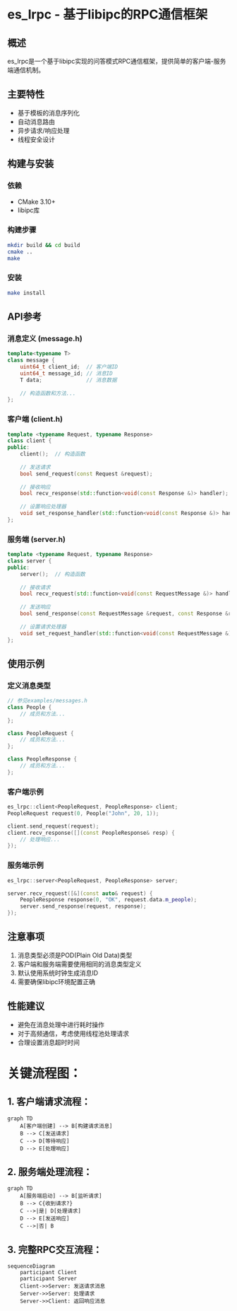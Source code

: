 # es_lrpc - 基于libipc的RPC通信框架

## 概述
es_lrpc是一个基于libipc实现的问答模式RPC通信框架，提供简单的客户端-服务端通信机制。

## 主要特性
- 基于模板的消息序列化
- 自动消息路由
- 异步请求/响应处理
- 线程安全设计

## 构建与安装

### 依赖
- CMake 3.10+
- libipc库

### 构建步骤
```bash
mkdir build && cd build
cmake ..
make
```

### 安装
```bash
make install
```

## API参考

### 消息定义 (message.h)
```cpp
template<typename T>
class message {
    uint64_t client_id;  // 客户端ID
    uint64_t message_id; // 消息ID
    T data;              // 消息数据
    
    // 构造函数和方法...
};
```

### 客户端 (client.h)
```cpp
template <typename Request, typename Response>
class client {
public:
    client();  // 构造函数
    
    // 发送请求
    bool send_request(const Request &request);
    
    // 接收响应
    bool recv_response(std::function<void(const Response &)> handler);
    
    // 设置响应处理器
    void set_response_handler(std::function<void(const Response &)> handler);
};
```

### 服务端 (server.h)
```cpp
template <typename Request, typename Response>
class server {
public:
    server();  // 构造函数
    
    // 接收请求
    bool recv_request(std::function<void(const RequestMessage &)> handler);
    
    // 发送响应
    bool send_response(const RequestMessage &request, const Response &response);
    
    // 设置请求处理器
    void set_request_handler(std::function<void(const RequestMessage &)> handler);
};
```

## 使用示例

### 定义消息类型
```cpp
// 参见examples/messages.h
class People {
    // 成员和方法...
};

class PeopleRequest {
    // 成员和方法...
};

class PeopleResponse {
    // 成员和方法...
};
```

### 客户端示例
```cpp
es_lrpc::client<PeopleRequest, PeopleResponse> client;
PeopleRequest request(0, People("John", 20, 1));

client.send_request(request);
client.recv_response([](const PeopleResponse& resp) {
    // 处理响应...
});
```

### 服务端示例
```cpp
es_lrpc::server<PeopleRequest, PeopleResponse> server;

server.recv_request([&](const auto& request) {
    PeopleResponse response(0, "OK", request.data.m_people);
    server.send_response(request, response);
});
```

## 注意事项
1. 消息类型必须是POD(Plain Old Data)类型
2. 客户端和服务端需要使用相同的消息类型定义
3. 默认使用系统时钟生成消息ID
4. 需要确保libipc环境配置正确

## 性能建议
- 避免在消息处理中进行耗时操作
- 对于高频通信，考虑使用线程池处理请求
- 合理设置消息超时时间

# 关键流程图：

## 1. 客户端请求流程：
```mermaid
graph TD
    A[客户端创建] --> B[构建请求消息]
    B --> C[发送请求]
    C --> D[等待响应]
    D --> E[处理响应]
```

## 2. 服务端处理流程：
```mermaid
graph TD
    A[服务端启动] --> B[监听请求]
    B --> C{收到请求?}
    C -->|是| D[处理请求]
    D --> E[发送响应]
    C -->|否| B
```

## 3. 完整RPC交互流程：
```mermaid
sequenceDiagram
    participant Client
    participant Server
    Client->>Server: 发送请求消息
    Server->>Server: 处理请求
    Server->>Client: 返回响应消息
```
